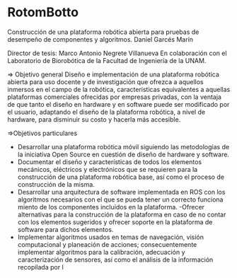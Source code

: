 # RotomBotto
Construcción de una plataforma robótica abierta para pruebas de desempeño de componentes y algoritmos.
Daniel Garcés Marín

Director de tesis: Marco Antonio Negrete Villanueva
En colaboración con el Laboratorio de Biorobótica de la Facultad de Ingeniería de la UNAM.

=> Objetivo general
Diseño e implementación de una plataforma robótica abierta para uso docente y de investigación que ofrezca a aquellos inmersos en el campo de la robótica, características equivalentes a aquellas plataformas comerciales ofrecidas por empresas privadas, con la ventaja de que tanto el diseño en hardware y en software puede ser modificado por el usuario, adaptando el diseño de la plataforma robótica, a nivel de hardware, para disminuir su costo y hacerla más accesible.

=>Objetivos particulares

- Desarrollar una plataforma robótica móvil siguiendo las metodologías de la iniciativa Open Source en cuestión de diseño de hardware y software.
- Documentar el diseño y características de todos los elementos mecánicos, eléctricos y electrónicos que se requieren para la construcción de una plataforma robótica base, así como el proceso de construcción de la misma.
- Desarrollar una arquitectura de software implementada en ROS con los algoritmos necesarios con el que se pueda tener un correcto funciona miento de los componentes incluidos en la plataforma.
-Ofrecer alternativas para la construcción de la plataforma en caso de no contar con los elementos sugeridos y ofrecer soporte en la plataforma de software para dichos elementos.
- Implementar algoritmos usados en temas de navegación, visión computacional y planeación de acciones; consecuentemente implementar algoritmos para la calibración, adecuación y caracterización de sensores, así como el análisis de la información recopilada por l
